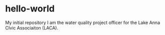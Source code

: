 # hello-world
My initial repository
I am the water quality project officer for the Lake Anna CIvic Associaiton (LACA).
